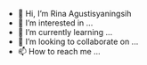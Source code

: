 - 👋 Hi, I’m Rina Agustisyaningsih
- 👀 I’m interested in ...
- 🌱 I’m currently learning ...
- 💞️ I’m looking to collaborate on ...
- 📫 How to reach me ...

<!---
Rinagustisya/Rinagustisya is a ✨ special ✨ repository because its `README.md` (this file) appears on your GitHub profile.
You can click the Preview link to take a look at your changes.
--->
